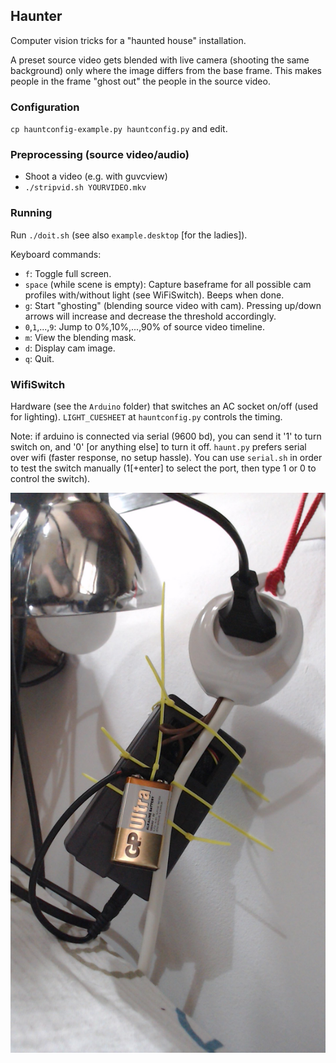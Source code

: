## Haunter

Computer vision tricks for a "haunted house" installation.

A preset source video gets blended with live camera
(shooting the same background) only where the image
differs from the base frame. This makes people in
the frame "ghost out" the people in the source video.

### Configuration

`cp hauntconfig-example.py hauntconfig.py` and edit.

### Preprocessing (source video/audio)

* Shoot a video (e.g. with guvcview)
* `./stripvid.sh YOURVIDEO.mkv`

### Running

Run `./doit.sh` (see also `example.desktop` [for the ladies]).

Keyboard commands:

* `f`: Toggle full screen.
* `space` (while scene is empty): Capture baseframe for all possible
  cam profiles with/without light (see WiFiSwitch). Beeps when done.
* `g`: Start "ghosting" (blending source video with cam).
       Pressing up/down arrows will increase and decrease the
       threshold accordingly.
* `0`,`1`,...,`9`: Jump to 0%,10%,...,90% of source video timeline.
* `m`: View the blending mask.
* `d`: Display cam image.
* `q`: Quit.

### WifiSwitch

Hardware (see the `Arduino` folder) that switches
an AC socket on/off (used for lighting).
`LIGHT_CUESHEET` at `hauntconfig.py` controls the timing.

Note: if arduino is connected via serial (9600 bd), you can
send it '1' to turn switch on, and '0' [or anything else] to turn it off.
`haunt.py` prefers serial over wifi (faster response, no setup hassle).
You can use `serial.sh` in order to test the switch manually
(1[+enter] to select the port, then type 1 or 0 to control the switch).

![WiFiSwitch](https://github.com/israellevin/haunter/raw/production/Arduino/WiFiSwitch.jpg)
